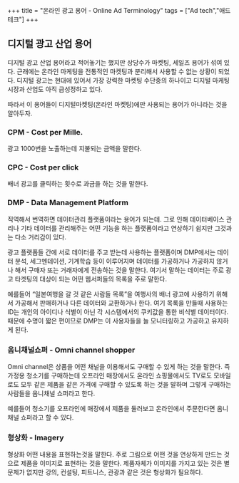+++
title = "온라인 광고 용어 - Online Ad Terminology"
tags = ["Ad tech","애드테크"]
+++



## 디지털 광고 산업 용어

디지털 광고 산업 용어라고 적어놓기는 했지만 상당수가 마켓팅, 세일즈 용어가 섞여 있다. 근래에는 온라인 마케팅을 전통적인 마켓팅과 분리해서 사용할 수 없는 상황이 되었다.  디지털 광고는 현대에 있어서 가장 강력한 마켓팅 수단중의 하나이고 디지털 마케팅 시장과 산업도 아직 급성정하고 있다.

따라서 이 용어들이 디지털마켓팅(온라인 마켓팅)에만 사용되는 용어가 아니라는 것을 알아두자.

### CPM - Cost per Mille.

광고 1000번을 노출하는데 지불되는 금액을 말한다.

### CPC - Cost per click

배너 광고를 클릭하는 횟수로 과금을 하는 것을 말한다.

### DMP - Data Management Platform

직역해서 번역하면 데이터관리 플랫폼이라는 용어가 되는데. 그로 인해 데이터베이스 관리나 기타 데이터를 관리해주는 어떤 기능을 하는 플랫폼이라고 연상하기 쉽지만 그것과는 다소 거리감이 있다.

광고 플랫폼들 간에 서로 데이터를 주고 받는데 사용하는 플랫폼이며 DMP에서는 데이터 분석, 세그멘테이션, 기계학습 등이 이루어지며 데이터를 가공하거나 가공하지 않거나 해서 구매자 또는 거래자에게 전송하는 것을 말한다. 여기서 말하는 데이터는 주로 광고 타겟팅의 대상이 되는 어떤 웹서퍼들의 목록을 주로 말한다.

예를들어 “일본여행을 갈 것 같은 사람들 목록”을 여행사의 배너 광고에 사용하기 위해서 가공해서 판매하거나 다른 데이터와 교환하거나 한다.  여기 목록을 만들때 사용하는 ID는 개인의 아이디나 식별이 아닌 각 시스템에서의 쿠키값을 통한 비식별 데이터이다.  때문에 수명이 짧은 편이므로 DMP는 이 사용자들을 늘 모니터링하고 가공하고 유지하게 된다.

### 옴니채널쇼퍼 - Omni channel shopper

Omni channel은 상품을 어떤 채널을 이용해서도 구매할 수 있게 하는 것을 말한다. 즉 가정용 청소기를 구매하는데 오프라인 매장에서도 온라인 쇼핑몰에서도 TV로도 모바일로도 모두 같은 제품을 같은 가격에 구매할 수 있도록 하는 것을 말하며 그렇게 구매하는 사람들을 옴니채널 쇼퍼라고 한다.

예를들어 청소기를 오프라인에 매장에서 제품을 둘러보고 온라인에서 주문한다면 옴니채널 쇼퍼라고 할 수 있다.

### 형상화 - Imagery

형상화 어떤 내용을 표현하는것을 말한다. 주로 그림으로 어떤 것을 연상하게 만드는 것으로 제품을 이미지로 표현하는 것을 말한다. 제품자체가 이미지를 가지고 있는 것은 별문제가 없지만 강의, 컨설팅, 피트니스, 관광과 같은 것은 형상화가 필요하다.
 